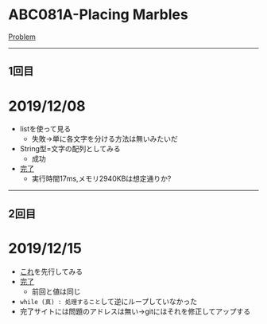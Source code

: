 # ABC081A-Placing Marbles

[Problem](https://atcoder.jp/contests/abc081/tasks/abc081_a)

---
## 1回目

# 2019/12/08
* listを使って見る
    * 失敗→単に各文字を分ける方法は無いみたいだ
* String型=文字の配列としてみる
    * 成功
* [完了](https://atcoder.jp/contests/abc081/submissions/8897003)
    * 実行時間17ms,メモリ2940KBは想定通りか?
---
## 2回目
# 2019/12/15
* [これ](http://bit.ly/2YPa6aV)を先行してみる
* [完了](https://atcoder.jp/contests/abc081/submissions/8962946)
    * 前回と値は同じ
* `while (真) : 処理すること`して逆にループしていなかった
* 完了サイトには問題のアドレスは無い→gitにはそれを修正してアップする
